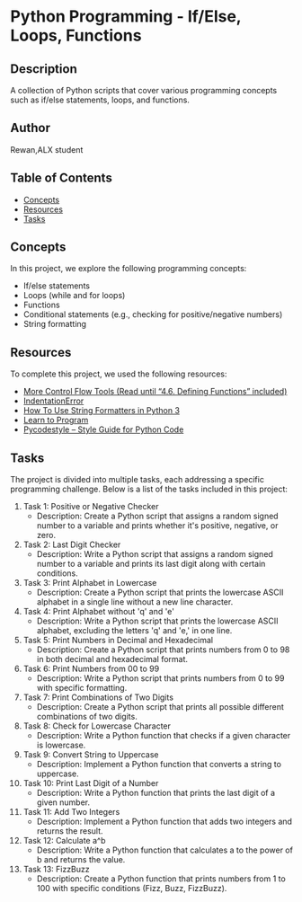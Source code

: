 # Python Programming - If/Else, Loops, Functions

##  Description
A collection of Python scripts that cover various programming concepts such as if/else statements, loops, and functions.
## Author
Rewan,ALX student

## Table of Contents

- [Concepts](#concepts)
- [Resources](#resources)
- [Tasks](#tasks)

## Concepts
In this project, we explore the following programming concepts:
- If/else statements
- Loops (while and for loops)
- Functions
- Conditional statements (e.g., checking for positive/negative numbers)
- String formatting
  
## Resources
To complete this project, we used the following resources:
- [More Control Flow Tools (Read until “4.6. Defining Functions” included)](https://intranet.alxswe.com/rltoken/jpjs5EnZTpBLLEremJYjPQ)
- [IndentationError](https://intranet.alxswe.com/rltoken/F9n2AE-fpEPzt2PfBMGYAQ)
- [How To Use String Formatters in Python 3](https://intranet.alxswe.com/rltoken/ZdtRIAkFu8dMBT99DcFBNg)
- [Learn to Program](https://intranet.alxswe.com/rltoken/ElQgZYNHrLI7kV_ysEB1hQ)
- [Pycodestyle – Style Guide for Python Code](https://intranet.alxswe.com/rltoken/TuTTnEg_Rwn8U1g3PEsZmA)

## Tasks
The project is divided into multiple tasks, each addressing a specific programming challenge. Below is a list of the tasks included in this project:
1. Task 1: Positive or Negative Checker
   - Description: Create a Python script that assigns a random signed number to a variable and prints whether it's positive, negative, or zero.
2. Task 2: Last Digit Checker
   - Description: Write a Python script that assigns a random signed number to a variable and prints its last digit along with certain conditions.
3. Task 3: Print Alphabet in Lowercase
   - Description: Create a Python script that prints the lowercase ASCII alphabet in a single line without a new line character.
4. Task 4: Print Alphabet without 'q' and 'e'
   - Description: Write a Python script that prints the lowercase ASCII alphabet, excluding the letters 'q' and 'e,' in one line.
5. Task 5: Print Numbers in Decimal and Hexadecimal
   - Description: Create a Python script that prints numbers from 0 to 98 in both decimal and hexadecimal format.
6. Task 6: Print Numbers from 00 to 99
   - Description: Write a Python script that prints numbers from 0 to 99 with specific formatting.
7. Task 7: Print Combinations of Two Digits
   - Description: Create a Python script that prints all possible different combinations of two digits.
8. Task 8: Check for Lowercase Character
   - Description: Write a Python function that checks if a given character is lowercase.
9. Task 9: Convert String to Uppercase
    - Description: Implement a Python function that converts a string to uppercase.
10. Task 10: Print Last Digit of a Number
    - Description: Write a Python function that prints the last digit of a given number.
11. Task 11: Add Two Integers
    - Description: Implement a Python function that adds two integers and returns the result.
12. Task 12: Calculate a^b
    - Description: Write a Python function that calculates a to the power of b and returns the value.
13. Task 13: FizzBuzz
    - Description: Create a Python function that prints numbers from 1 to 100 with specific conditions (Fizz, Buzz, FizzBuzz).
